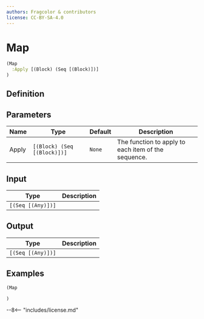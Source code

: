```yaml
---
authors: Fragcolor & contributors
license: CC-BY-SA-4.0
---
```



# Map

```clojure
(Map
  :Apply [(Block) (Seq [(Block)])]
)
```


## Definition




## Parameters

| Name | Type | Default | Description |
|------|------|---------|-------------|
| Apply | `[(Block) (Seq [(Block)])]` | `None` | The function to apply to each item of the sequence. |


## Input

| Type | Description |
|------|-------------|
| `[(Seq [(Any)])]` |  |


## Output

| Type | Description |
|------|-------------|
| `[(Seq [(Any)])]` |  |


## Examples

```clojure
(Map

)
```


--8<-- "includes/license.md"
